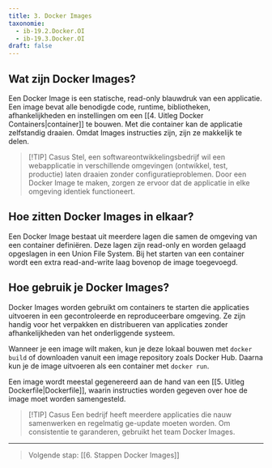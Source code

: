 ```yaml
---
title: 3. Docker Images
taxonomie:
  - ib-19.2.Docker.OI
  - ib-19.3.Docker.OI
draft: false
---
```



## Wat zijn Docker Images?
Een Docker Image is een statische, read-only blauwdruk van een applicatie. Een image bevat alle benodigde code, runtime, bibliotheken, afhankelijkheden en instellingen om een [[4. Uitleg Docker Containers|container]] te bouwen. Met die container kan de applicatie zelfstandig draaien. Omdat Images instructies zijn, zijn ze makkelijk te delen.

> [!TIP] Casus
> Stel, een softwareontwikkelingsbedrijf wil een webapplicatie in
> verschillende omgevingen (ontwikkel, test, productie) laten draaien 
> zonder configuratieproblemen. Door een Docker Image te maken, zorgen 
> ze ervoor dat de applicatie in elke omgeving identiek functioneert.

## Hoe zitten Docker Images in elkaar?
Een Docker Image bestaat uit meerdere lagen die samen de omgeving van een container definiëren. Deze lagen zijn read-only en worden gelaagd opgeslagen in een Union File System. Bij het starten van een container wordt een extra read-and-write laag bovenop de image toegevoegd.

## Hoe gebruik je Docker Images?
Docker Images worden gebruikt om containers te starten die applicaties uitvoeren in een gecontroleerde en reproduceerbare omgeving. Ze zijn handig voor het verpakken en distribueren van applicaties zonder afhankelijkheden van het onderliggende systeem.

Wanneer je een image wilt maken, kun je deze lokaal bouwen met `docker build` of downloaden vanuit een image repository zoals Docker Hub. Daarna kun je de image uitvoeren als een container met `docker run`.

Een image wordt meestal gegenereerd aan de hand van een [[5. Uitleg Dockerfile|Dockerfile]], waarin instructies worden gegeven over hoe de image moet worden samengesteld.

> [!TIP] Casus
> Een bedrijf heeft meerdere applicaties die nauw samenwerken en regelmatig ge-update moeten worden. Om consistentie te garanderen, gebruikt het team Docker Images.


---

> Volgende stap: [[6. Stappen Docker Images]]